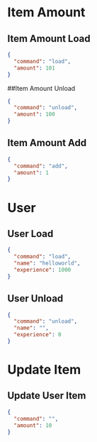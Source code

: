# Item Amount

## Item Amount Load

```json
{
  "command": "load",
  "amount": 101
}
```

##Item Amount Unload

```json
{
  "command": "unload",
  "amount": 100
}
```

## Item Amount Add

```json
{
  "command": "add",
  "amount": 1
}
```

# User


## User Load

```json
{
  "command": "load",
  "name": "helloworld",
  "experience": 1000
}
```

## User Unload

```json
{
  "command": "unload",
  "name": "",
  "experience": 0
}
```

# Update Item

## Update User Item

```json
{
  "command": "",
  "amount": 10
}
```